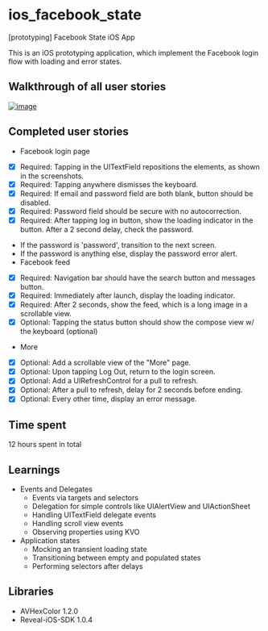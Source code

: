 ios_facebook_state
==================

[prototyping] Facebook State iOS App

This is an iOS prototyping application, which implement the Facebook login flow with loading and error states.

## Walkthrough of all user stories

[![image](https://raw.githubusercontent.com/wiki/stanleyhlng/ios_facebook_state/assets/ios_facebook_state.gif)](https://raw.githubusercontent.com/wiki/stanleyhlng/ios_facebook_state/assets/ios_facebook_state.gif)

## Completed user stories
 * Facebook login page
  * [x] Required: Tapping in the UITextField repositions the elements, as shown in the screenshots.
  * [x] Required: Tapping anywhere dismisses the keyboard.
  * [x] Required: If email and password field are both blank, button should be disabled.
  * [x] Required: Password field should be secure with no autocorrection.
  * [x] Required: After tapping log in button, show the loading indicator in the button. After a 2 second delay, check the password.
   * If the password is 'password', transition to the next screen.
   * If the password is anything else, display the password error alert.
 * Facebook feed
  * [x] Required: Navigation bar should have the search button and messages button.
  * [x] Required: Immediately after launch, display the loading indicator.
  * [x] Required: After 2 seconds, show the feed, which is a long image in a scrollable view.
  * [x] Optional: Tapping the status button should show the compose view w/ the keyboard (optional)
 * More
  * [x] Optional: Add a scrollable view of the "More" page.
  * [x] Optional: Upon tapping Log Out, return to the login screen.
  * [x] Optional: Add a UIRefreshControl for a pull to refresh.
  * [x] Optional: After a pull to refresh, delay for 2 seconds before ending.
  * [x] Optional: Every other time, display an error message.

## Time spent
12 hours spent in total

## Learnings
 * Events and Delegates
   * Events via targets and selectors
   * Delegation for simple controls like UIAlertView and UIActionSheet
   * Handling UITextField delegate events
   * Handling scroll view events
   * Observing properties using KVO
 * Application states
   * Mocking an transient loading state
   * Transitioning between empty and populated states
   * Performing selectors after delays

## Libraries
 * AVHexColor 1.2.0
 * Reveal-iOS-SDK 1.0.4
